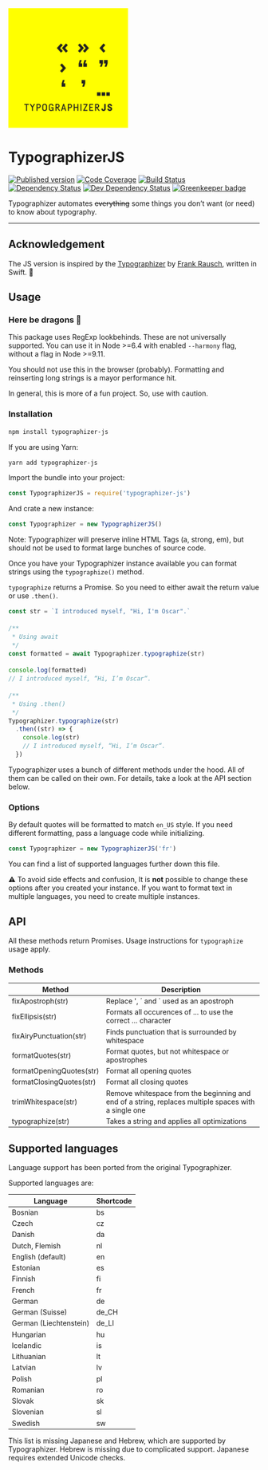 <img width="240" height="240" src="https://raw.githubusercontent.com/ovlb/typographizer-js/master/img/logo-8c.png" alt="Logo of Typographizer JS">

# TypographizerJS


<!-- Shortcode definitions at the bottom of the file -->

[![Published version][npm-img]][npm-url]
[![Code Coverage][codecov-img]][codecov-url]
[![Build Status][travis-img]][travis-url]
[![Dependency Status][depstat-image]][depstat-url]
[![Dev Dependency Status][devdepstat-image]][devdepstat-url]
[![Greenkeeper badge][greenkeeper-img]][greenkeeper-url]


Typographizer automates ~~everything~~ some things you don’t want (or need) to know about typography.

---

## Acknowledgement

The JS version is inspired by the [Typographizer](https://github.com/frankrausch/Typographizer) by [Frank Rausch](https://frankrausch.com/ "Homepage of Frank Rausch"), written in Swift. 🙇‍


## Usage

### Here be dragons 🐉

This package uses RegExp lookbehinds. These are not universally supported. You can use it in Node >=6.4 with enabled `--harmony` flag, without a flag in Node >=9.11.

You should not use this in the browser (probably). Formatting and reinserting long strings is a mayor performance hit.

In general, this is more of a fun project. So, use with caution.

### Installation

```bash
npm install typographizer-js
```

If you are using Yarn:

```bash
yarn add typographizer-js
```

Import the bundle into your project:

```js
const TypographizerJS = require('typographizer-js')
```

And crate a new instance:

```js
const Typographizer = new TypographizerJS()
```

Note: Typographizer will preserve inline HTML Tags (a, strong, em), but should not be used to format large bunches of source code.

Once you have your Typographizer instance available you can format strings using the `typographize()` method.

`typographize` returns a Promise. So you need to either await the return value or use `.then()`.

```js
const str = `I introduced myself, "Hi, I'm Oscar".`

/**
 * Using await
 */
const formatted = await Typographizer.typographize(str)

console.log(formatted)
// I introduced myself, “Hi, I’m Oscar“.

/**
 * Using .then()
 */
Typographizer.typographize(str)
  .then((str) => {
    console.log(str)
    // I introduced myself, “Hi, I’m Oscar“.
  })
```

Typographizer uses a bunch of different methods under the hood. All of them can be called on their own. For details, take a look at the API section below.

### Options

By default quotes will be formatted to match `en_US` style. If you need different formatting, pass a language code while initializing.

```js
const Typographizer = new TypographizerJS('fr')
```

You can find a list of supported languages further down this file.

⚠️ To avoid side effects and confusion, It is **not** possible to change these options after you created your instance. If you want to format text in multiple languages, you need to create multiple instances.

## API

All these methods return Promises. Usage instructions for `typographize` usage apply.

### Methods

| Method | Description |
| --- | --- |
| fixApostroph(str) | Replace ', ´ and ` used as an apostroph
| fixEllipsis(str) | Formats all occurences of ... to use the correct … character
| fixAiryPunctuation(str) | Finds punctuation that is surrounded by whitespace
| formatQuotes(str) | Format quotes, but not whitespace or apostrophes
| formatOpeningQuotes(str) | Format all opening quotes
| formatClosingQuotes(str) | Format all closing quotes
| trimWhitespace(str) | Remove whitespace from the beginning and end of a string, replaces multiple spaces with a single one
| typographize(str) | Takes a string and applies all optimizations |

## Supported languages

Language support has been ported from the original Typographizer.

Supported languages are:

| Language | Shortcode |
| --- | --- |
| Bosnian | bs |
| Czech | cz |
| Danish | da |
| Dutch, Flemish | nl |
| English (default) | en |
| Estonian | es |
| Finnish | fi |
| French | fr |
| German | de |
| German (Suisse) | de_CH |
| German (Liechtenstein) | de_LI |
| Hungarian | hu |
| Icelandic | is |
| Lithuanian | lt |
| Latvian | lv |
| Polish | pl |
| Romanian | ro |
| Slovak | sk |
| Slovenian | sl |
| Swedish | sw |

This list is missing Japanese and Hebrew, which are supported by Typographizer. Hebrew is missing due to complicated support. Japanese requires extended Unicode checks.

<!-- Badges shortcodes -->
[npm-img]: https://img.shields.io/npm/v/typographizer-js.svg?style=flat
[npm-url]: https://www.npmjs.com/package/typographizer-js

[codecov-url]: https://codecov.io/gh/ovlb/typographizer-js
[codecov-img]: https://codecov.io/gh/ovlb/typographizer-js/branch/master/graph/badge.svg

[travis-url]: https://travis-ci.org/ovlb/typographizer-js
[travis-img]: https://travis-ci.org/ovlb/typographizer-js.svg?branch=master

[depstat-url]: https://david-dm.org/ovlb/typographizer-js
[depstat-image]: https://img.shields.io/david/ovlb/typographizer-js/master.svg

[devdepstat-url]: https://david-dm.org/ovlb/typographizer-js#info=devDependencies
[devdepstat-image]: https://img.shields.io/david/dev/ovlb/typographizer-js/master.svg
[greenkeeper-img]: https://badges.greenkeeper.io/ovlb/typographizer-js.svg
[greenkeeper-url]: https://greenkeeper.io/
